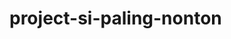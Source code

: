 # project-si-paling-nonton
[![<yayanrw>](https://circleci.com/gh/yayanrw/project-si-paling-nonton.svg?style=shield)](https://circleci.com/gh/yayanrw/project-si-paling-nonton)
